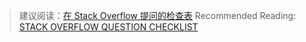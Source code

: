 > 建议阅读：[在 Stack Overflow 提问的检查表](http://t.cn/R5tOIdv)
> Recommended Reading: [STACK OVERFLOW QUESTION CHECKLIST](http://tinyurl.com/stack-checklist)